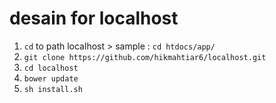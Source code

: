 # desain for localhost

1. `cd` to path localhost > sample : `cd htdocs/app/`
2. `git clone https://github.com/hikmahtiar6/localhost.git`
3. `cd localhost` 
4. `bower update`
5. `sh install.sh` 